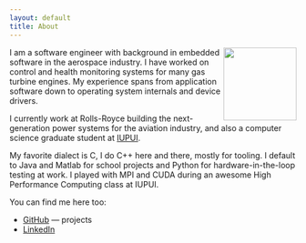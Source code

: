 ```yaml
---
layout: default
title: About
---
```


<img src="portrait.jpg" class="profile-picture" width="128" align="right">

I am a software engineer with background in embedded software in the aerospace industry.
I have worked on control and health monitoring systems for many gas turbine engines.
My experience spans from application software down to operating system internals
and device drivers.

I currently work at Rolls-Royce building the next-generation power systems for the aviation
industry, and also a computer science graduate student at [IUPUI](https://www.iupui.edu/).

My favorite dialect is C, I do C++ here and there, mostly for tooling. I default to
Java and Matlab for school projects and Python for hardware-in-the-loop testing at work.
I played with MPI and CUDA during an awesome High Performance Computing class at IUPUI.

You can find me here too:

- [GitHub](https://github.com/bdankwa) — projects
- [LinkedIn](https://www.linkedin.com/in/bdankwa)
